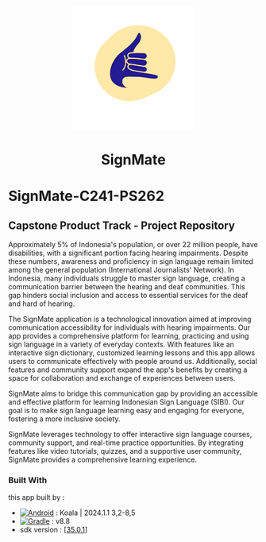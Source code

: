 <br />
<div align="center">
  <a href="https://github.com/furqanramadhan/SignMate-C241-PS262">
    <img src="app/src/main/res/drawable/logo.png" alt="Logo" width="250" height="250">
  </a>

  <h1 align="center">SignMate</h1>
  </div>

# SignMate-C241-PS262

## Capstone Product Track - Project Repository

Approximately 5% of Indonesia's population, or over 22 million people, have disabilities, with a significant portion facing hearing impairments. Despite these numbers, awareness and proficiency in sign language remain limited among the general population​ (International Journalists' Network)​. In Indonesia, many individuals struggle to master sign language, creating a communication barrier between the hearing and deaf communities. This gap hinders social inclusion and access to essential services for the deaf and hard of hearing.

The SignMate application is a technological innovation aimed at improving communication accessibility for individuals with hearing impairments. Our app provides a comprehensive platform for learning, practicing and using sign language in a variety of everyday contexts. With features like an interactive sign dictionary, customized learning lessons and this app allows users to communicate effectively with people around us. Additionally, social features and community support expand the app's benefits by creating a space for collaboration and exchange of experiences between users.

SignMate aims to bridge this communication gap by providing an accessible and effective platform for learning Indonesian Sign Language (SIBI). Our goal is to make sign language learning easy and engaging for everyone, fostering a more inclusive society.

SignMate leverages technology to offer interactive sign language courses, community support, and real-time practice opportunities. By integrating features like video tutorials, quizzes, and a supportive user community, SignMate provides a comprehensive learning experience.

### Built With

this app built by :

* [![Android][Android.Studio]][Android-url] : Koala | 2024.1.1	3,2-8,5
* [![Gradle][Gradle]][Gradle-url] : v8.8
* sdk version : [[35.0.1][sdk-url]] 













[Android.Studio]: https://img.shields.io/badge/Android.Studio-000000?style=for-the-badge
[Android-url]: https://developer.android.com/studio?hl=id
[Gradle]: https://img.shields.io/badge/Gradle-20232A?style=for-the-badge
[Gradle-url]: https://gradle.org/
[sdk-url]: https://developer.android.com/tools/releases/platform-tools?hl=id
